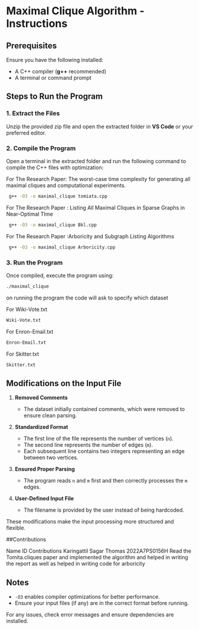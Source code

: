 # Maximal Clique Algorithm - Instructions

## Prerequisites
Ensure you have the following installed:

- A C++ compiler (**g++** recommended)
- A terminal or command prompt

## Steps to Run the Program

### 1. Extract the Files
Unzip the provided zip file and open the extracted folder in **VS Code** or your preferred editor.

### 2. Compile the Program
Open a terminal in the extracted folder and run the following command to compile the C++ files with optimization:

For The Research Paper:  The worst-case time complexity for generating all maximal cliques and computational experiments.
```bash
 g++ -O3 -o maximal_clique tomiata.cpp
```

For The Research Paper :  Listing All Maximal Cliques in Sparse Graphs in Near-Optimal TIme
```bash
 g++ -O3 -o maximal_clique Bkl.cpp
```
For The Research Paper :Arboricity and Subgraph Listing Algorithms
```bash
 g++ -O3 -o maximal_clique Arboricity.cpp
```





### 3. Run the Program
Once compiled, execute the program using:

```bash
./maximal_clique
```
on running the program the code will ask to specify which dataset 

For Wiki-Vote.txt
``` bash
Wiki-Vote.txt
```
For Enron-Email.txt
```bash
Enron-Email.txt
```
For Skitter.txt
``` bash
Skitter.txt
```


## Modifications on the Input File  

1. **Removed Comments**  
   - The dataset initially contained comments, which were removed to ensure clean parsing.  

2. **Standardized Format**  
   - The first line of the file represents the number of vertices (`n`).  
   - The second line represents the number of edges (`m`).  
   - Each subsequent line contains two integers representing an edge between two vertices.  

3. **Ensured Proper Parsing**  
   - The program reads `n` and `m` first and then correctly processes the `m` edges.  

4. **User-Defined Input File**  
   - The filename is provided by the user instead of being hardcoded.  

These modifications make the input processing more structured and flexible.


##Contributions

Name                                   ID                            Contributions
Karingattil Sagar Thomas           2022A7PS0156H                  Read the Tomita.cliques paper and implemented the algorithm and helped in writing the report as well as helped in writing code for arboricity
                                                                  



## Notes
- `-O3` enables compiler optimizations for better performance.
- Ensure your input files (if any) are in the correct format before running.

For any issues, check error messages and ensure dependencies are installed.
